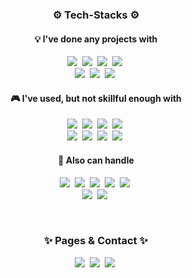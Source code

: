 <!-- Tech Stack Section -->
<h3 align='center'>⚙ Tech-Stacks ⚙</h3>
<h4 align='center'>💡 I've done any projects with</h4>
<p align='center'>
<!-- Lang. -->
  <!-- Python -->
  <img src="https://img.shields.io/badge/Python-3766AB?style=flat-square&logo=Python&logoColor=white"/></a>&nbsp
  <!-- HTML -->
  <img src="https://img.shields.io/badge/HTML-E34F26?style=flat-square&logo=HTML5&logoColor=white"/></a>&nbsp
  <!-- CSS -->
  <img src="https://img.shields.io/badge/CSS-1572B6?style=flat-square&logo=CSS3&logoColor=white"/></a>&nbsp
  <!-- JavaScript -->
  <img src="https://img.shields.io/badge/JavaScript-F7DF1E?style=flat-square&logo=JavaScript&logoColor=white"/></a>&nbsp
  <br>
<!-- Lib. / Frmaeworks / Tools -->
  <!-- Git -->
  <img src="https://img.shields.io/badge/Git-F05032?style=flat-square&logo=Git&logoColor=white"/></a>&nbsp
  <!-- GitHub -->
  <img src="https://img.shields.io/badge/GitHub-181717?style=flat-square&logo=GitHub&logoColor=white"/></a>&nbsp
  <!-- Notion -->
  <img src="https://img.shields.io/badge/Notion-000000?style=flat-square&logo=Notion&logoColor=white"/></a>&nbsp
</p>

<h4 align='center'>🎮 I've used, but not skillful enough with</h4>
<p align='center'>
<!-- Lang. -->
  <!-- Dart -->
  <img src="https://img.shields.io/badge/Dart-0175C2?style=flat-square&logo=Dart&logoColor=white"/></a>&nbsp
  <!-- Go -->
  <img src="https://img.shields.io/badge/Go-00ADD8?style=flat-square&logo=Go&logoColor=white"/></a>&nbsp
  <!-- JAVA -->
  <img src="https://img.shields.io/badge/Java-007396?style=flat-square&logo=JAVA&logoColor=white"/></a>&nbsp
  <!-- Kotlin -->
  <img src="https://img.shields.io/badge/Kotlin-7F52FF?style=flat-square&logo=Kotlin&logoColor=white"/></a>&nbsp
  <br>
<!-- Lib. / Frmaeworks / Tools -->
  <!-- AWS -->
  <img src="https://img.shields.io/badge/AmazonAWS-232F3E?style=flat-square&logo=AmazonAWS&logoColor=white"/></a>&nbsp
  <!-- Flutter -->
  <img src="https://img.shields.io/badge/Flutter-02569B?style=flat-square&logo=Flutter&logoColor=white"/></a>&nbsp
  <!-- NumPy -->
  <img src="https://img.shields.io/badge/NumPy-013243?style=flat-square&logo=NumPy&logoColor=white"/></a>&nbsp
  <!-- pandas -->
  <img src="https://img.shields.io/badge/pandas-150458?style=flat-square&logo=pandas&logoColor=white"/></a>&nbsp
</p>

<h4 align='center'>🔎 Also can handle</h4>
<p align='center'>
<!-- Adobe -->
  <!-- Adobe Ps -->
  <img src="https://img.shields.io/badge/Photoshop-31A8FF?style=flat-square&logo=AdobePhotoshop&logoColor=white"/></a>&nbsp
  <!-- Adobe Ai -->
  <img src="https://img.shields.io/badge/Illustrator-FF9A00?style=flat-square&logo=AdobeIllustrator&logoColor=white"/></a>&nbsp
  <!-- Adobe Pr -->
  <img src="https://img.shields.io/badge/PremierePro-9999FF?style=flat-square&logo=AdobePremierePro&logoColor=white"/></a>&nbsp
  <!-- Adobe Ae -->
  <img src="https://img.shields.io/badge/AfterEffects-9999FF?style=flat-square&logo=AdobeAfterEffects&logoColor=white"/></a>&nbsp
  <!-- Figma -->
  <img src="https://img.shields.io/badge/Figma-F24E1E?style=flat-square&logo=Figma&logoColor=white"/></a>&nbsp
  <br>
<!-- Machine Design Tools -->
  <!-- CAD -->
  <img src="https://img.shields.io/badge/CAD-000000?style=flat-square&logo=Autodesk&logoColor=white"/></a>&nbsp
  <!-- SOLIDWORKS -->
  <img src="https://img.shields.io/badge/SOLIDWORKS-FFFFFF?style=flat-square&logo=dassaultsystemes&logoColor=red"/></a>&nbsp
</p>

<br>

<!-- Personal Pages & Contact -->
<h3 align='center'>✨ Pages & Contact ✨</h3>
<div align="center" style="text-align:center">
  <!-- Velog -->
  <a href="https://velog.io/@mintcat"><img src="https://img.shields.io/badge/Velog-20C997?style=for-the-badge&logo=Velog&logoColor=white"/></a>&nbsp
  <!-- Notion -->
  <a href="https://dusty-range-725.notion.site/MintCat98-48ba6b85b6a7434599a9ce1da6c8f355"><img src="https://img.shields.io/badge/Notion-000000?style=for-the-badge&logo=Notion&logoColor=white"/></a>&nbsp
  <!-- Contact -->
  <a href="mailto:presidentmc9898@gmail.com"><img src="https://img.shields.io/badge/Gmail-EA4335?style=for-the-badge&logo=Gmail&logoColor=white"/></a>&nbsp
</div>
